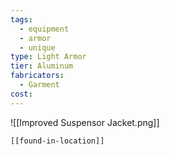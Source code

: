 ```yaml
---
tags:
  - equipment
  - armor
  - unique
type: Light Armor
tier: Aluminum
fabricators:
  - Garment
cost:
---
```

![[Improved Suspensor Jacket.png]]
```meta-bind-embed
[[found-in-location]]
```